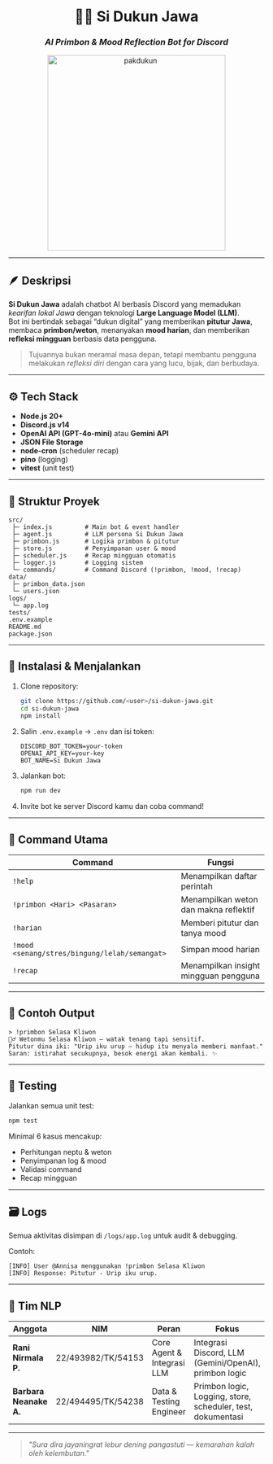 <div align="center">

# 🧙‍♂️ Si Dukun Jawa  
### _AI Primbon & Mood Reflection Bot for Discord_

<img width="350" height="384" alt="pakdukun" src="https://github.com/user-attachments/assets/b4c9fc13-7fa9-454a-8488-34e53d108d3d" />

</div>

---

## 🪶 Deskripsi
**Si Dukun Jawa** adalah chatbot AI berbasis Discord yang memadukan _kearifan lokal Jawa_ dengan teknologi **Large Language Model (LLM)**.  
Bot ini bertindak sebagai “dukun digital” yang memberikan **pitutur Jawa**, membaca **primbon/weton**, menanyakan **mood harian**, dan memberikan **refleksi mingguan** berbasis data pengguna.

> Tujuannya bukan meramal masa depan, tetapi membantu pengguna melakukan _refleksi diri_ dengan cara yang lucu, bijak, dan berbudaya.

---

## ⚙️ Tech Stack
- **Node.js 20+**
- **Discord.js v14**
- **OpenAI API (GPT-4o-mini)** atau **Gemini API**
- **JSON File Storage**
- **node-cron** (scheduler recap)
- **pino** (logging)
- **vitest** (unit test)

---

## 📂 Struktur Proyek
```
src/
 ├─ index.js         # Main bot & event handler
 ├─ agent.js         # LLM persona Si Dukun Jawa
 ├─ primbon.js       # Logika primbon & pitutur
 ├─ store.js         # Penyimpanan user & mood
 ├─ scheduler.js     # Recap mingguan otomatis
 ├─ logger.js        # Logging sistem
 └─ commands/        # Command Discord (!primbon, !mood, !recap)
data/
 ├─ primbon_data.json
 └─ users.json
logs/
 └─ app.log
tests/
.env.example
README.md
package.json
```

---

## 🚀 Instalasi & Menjalankan
1. Clone repository:
   ```bash
   git clone https://github.com/<user>/si-dukun-jawa.git
   cd si-dukun-jawa
   npm install
   ```
2. Salin `.env.example` → `.env` dan isi token:
   ```
   DISCORD_BOT_TOKEN=your-token
   OPENAI_API_KEY=your-key
   BOT_NAME=Si Dukun Jawa
   ```
3. Jalankan bot:
   ```bash
   npm run dev
   ```
4. Invite bot ke server Discord kamu dan coba command!

---

## 💬 Command Utama
| Command | Fungsi |
|----------|---------|
| `!help` | Menampilkan daftar perintah |
| `!primbon <Hari> <Pasaran>` | Menampilkan weton dan makna reflektif |
| `!harian` | Memberi pitutur dan tanya mood |
| `!mood <senang/stres/bingung/lelah/semangat>` | Simpan mood harian |
| `!recap` | Menampilkan insight mingguan pengguna |

---

## 🧠 Contoh Output
```
> !primbon Selasa Kliwon
🧙‍♂️ Wetonmu Selasa Kliwon — watak tenang tapi sensitif.
Pitutur dina iki: "Urip iku urup — hidup itu menyala memberi manfaat."
Saran: istirahat secukupnya, besok energi akan kembali. ✨
```

---

## 🧪 Testing
Jalankan semua unit test:
```bash
npm test
```
Minimal 6 kasus mencakup:
- Perhitungan neptu & weton  
- Penyimpanan log & mood  
- Validasi command  
- Recap mingguan  

---

## 🗃️ Logs
Semua aktivitas disimpan di `/logs/app.log` untuk audit & debugging.

Contoh:
```
[INFO] User @Annisa menggunakan !primbon Selasa Kliwon
[INFO] Response: Pitutur - Urip iku urup.
```

---

## 👥 Tim NLP
| Anggota | NIM | Peran | Fokus |
|----------|-------|-------|--------|
| **Rani Nirmala P.** | 22/493982/TK/54153 | Core Agent & Integrasi LLM | Integrasi Discord, LLM (Gemini/OpenAI), primbon logic |
| **Barbara Neanake A.** | 22/494495/TK/54238 | Data & Testing Engineer | Primbon logic, Logging, store, scheduler, test, dokumentasi |

---

> _"Sura dira jayaningrat lebur dening pangastuti — kemarahan kalah oleh kelembutan."_
